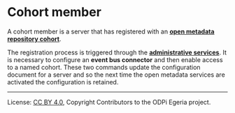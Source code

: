 <!-- SPDX-License-Identifier: CC-BY-4.0 -->
<!-- Copyright Contributors to the ODPi Egeria project. -->


# Cohort member

A cohort member is a server that has registered
with an **[open metadata repository cohort](open-metadata-repository-cohort.md)**.

The registration process is triggered through 
the **[administrative services](../../admin-services/docs/user)**.
It is necessary to configure an **event bus connector** and then enable
access to a named cohort.   These two commands update the configuration document for
a server and so the next time the open metadata services are activated the configuration is retained.


----
License: [CC BY 4.0](https://creativecommons.org/licenses/by/4.0/),
Copyright Contributors to the ODPi Egeria project.

